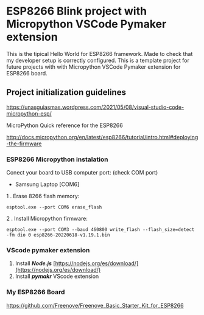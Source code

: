 # ESP8266 Blink project with Micropython VSCode Pymaker extension

This is the tipical Hello World for ESP8266 framework.
Made to check that my developer setup is correctly configured.
This is a template project for future projects with with Micropython VSCode Pymaker extension for ESP8266 board.

## Project initialization guidelines

<https://unasguiasmas.wordpress.com/2021/05/08/visual-studio-code-micropython-esp/>

MicroPython Quick reference for the ESP8266

<http://docs.micropython.org/en/latest/esp8266/tutorial/intro.html#deploying-the-firmware>

### ESP8266 Micropython instalation

Conect your board to USB computer port: (check COM port)

- Samsung Laptop [COM6]

1 . Erase 8266 flash memory:

```shell
esptool.exe --port COM6 erase_flash
```

2 . Install Micropython firmware:

```shell
esptool.exe --port COM3 --baud 460800 write_flash --flash_size=detect -fm dio 0 esp8266-20220618-v1.19.1.bin
```

### VScode pymaker extension

1. Install **_Node.js_** [https://nodejs.org/es/download/](https://nodejs.org/es/download/)
2. Install **_pymakr_** VScode extension

### My ESP8266 Board

<https://github.com/Freenove/Freenove_Basic_Starter_Kit_for_ESP8266>
